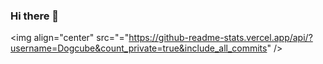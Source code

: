### Hi there 👋


<img align="center" src="="https://github-readme-stats.vercel.app/api/?username=Dogcube&count_private=true&include_all_commits" />

